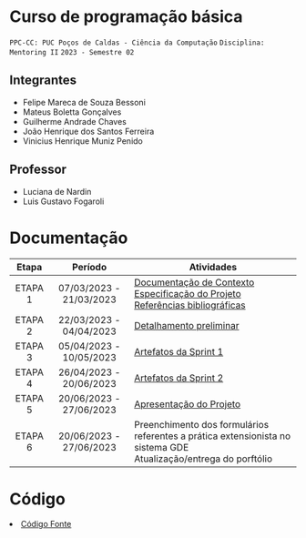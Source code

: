 # Curso de programação básica

`PPC-CC: PUC Poços de Caldas - Ciência da Computação`
`Disciplina: Mentoring II`
`2023 - Semestre 02`

## Integrantes

- Felipe Mareca de Souza Bessoni
- Mateus Boletta Gonçalves
- Guilherme Andrade Chaves
- João Henrique dos Santos Ferreira
- Vinicius Henrique Muniz Penido

## Professor

- Luciana de Nardin
- Luis Gustavo Fogaroli

# Documentação

| Etapa   | Período                 | Atividades |
|  :----:   |  :----:               | ----------- |
| ETAPA 1 | 07/03/2023 - 21/03/2023 |<a href="docs/1-Documentação de Contexto.md"> Documentação de Contexto</a> <br> <a href="docs/2-Especificação do Projeto.md"> Especificação do Projeto</a> <br> <a href="docs/7-Referências.md"> Referências bibliográficas</a>|
| ETAPA 2 | 22/03/2023 - 04/04/2023 |<a href="docs/3-Detalhamento preliminar.md"> Detalhamento preliminar </a> |
| ETAPA 3 | 05/04/2023 - 10/05/2023 |<a href="docs/4-Sprint 1.md"> Artefatos da Sprint 1</a> |
| ETAPA 4 | 26/04/2023 - 20/06/2023 |<a href="docs/5-Sprint 2.md"> Artefatos da Sprint 2</a> |
| ETAPA 5 | 20/06/2023 - 27/06/2023 |<a href="docs/6-Apresentação do Projeto.md"> Apresentação do Projeto</a> |
| ETAPA 6 | 20/06/2023 - 27/06/2023 |Preenchimento dos formulários referentes a prática extensionista no sistema GDE <br> Atualização/entrega do porftólio| 

# Código

<li><a href="src/README.md"> Código Fonte</a></li>


